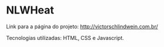 # NLWHeat

Link para a página do projeto: http://victorschlindwein.com.br/


Tecnologias utilizadas: HTML, CSS e Javascript.
